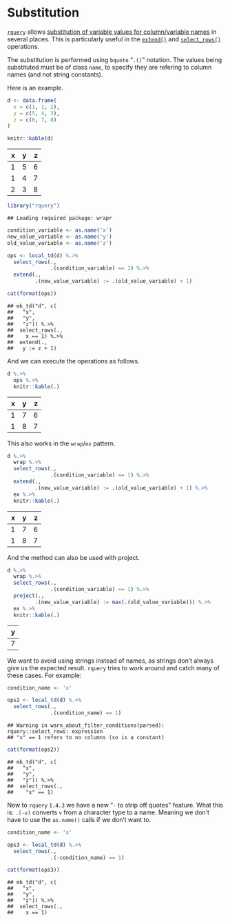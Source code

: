 Substitution
================

[`rquery`](https://github.com/WinVector/rquery) allows [substitution of
variable values for column/variable
names](https://cran.r-project.org/web/packages/rquery/vignettes/rquery_substitution.html)
in several places. This is particularly useful in the
[`extend()`](https://winvector.github.io/rquery/reference/extend.html)
and
[`select_rows()`](https://winvector.github.io/rquery/reference/select_rows.html)
operations.

The substitution is performed using `bquote` “`.()`” notation. The
values being substituted must be of class `name`, to specify they are
refering to column names (and not string constants).

Here is an example.

``` r
d <- data.frame(
  x = c(1, 1, 2),
  y = c(5, 4, 3),
  z = c(6, 7, 8)
)

knitr::kable(d)
```

| x | y | z |
| -: | -: | -: |
| 1 | 5 | 6 |
| 1 | 4 | 7 |
| 2 | 3 | 8 |

``` r
library("rquery")
```

    ## Loading required package: wrapr

``` r
condition_variable <- as.name('x')
new_value_variable <- as.name('y')
old_value_variable <- as.name('z')

ops <- local_td(d) %.>%
  select_rows(.,
              .(condition_variable) == 1) %.>%
  extend(.,
         .(new_value_variable) := .(old_value_variable) + 1)

cat(format(ops))
```

    ## mk_td("d", c(
    ##   "x",
    ##   "y",
    ##   "z")) %.>%
    ##  select_rows(.,
    ##    x == 1) %.>%
    ##  extend(.,
    ##   y := z + 1)

And we can execute the operations as follows.

``` r
d %.>% 
  ops %.>%
  knitr::kable(.)
```

| x | y | z |
| -: | -: | -: |
| 1 | 7 | 6 |
| 1 | 8 | 7 |

This also works in the `wrap`/`ex` pattern.

``` r
d %.>%
  wrap %.>%
  select_rows(.,
              .(condition_variable) == 1) %.>%
  extend(.,
         .(new_value_variable) := .(old_value_variable) + 1) %.>%
  ex %.>%
  knitr::kable(.)
```

| x | y | z |
| -: | -: | -: |
| 1 | 7 | 6 |
| 1 | 8 | 7 |

And the method can also be used with project.

``` r
d %.>%
  wrap %.>%
  select_rows(.,
              .(condition_variable) == 1) %.>%
  project(.,
         .(new_value_variable) := max(.(old_value_variable))) %.>%
  ex %.>%
  knitr::kable(.)
```

| y |
| -: |
| 7 |

We want to avoid using strings instead of names, as strings don’t always
give us the expected result. `rquery` tries to work around and catch
many of these cases. For example:

``` r
condition_name <- 'x'

ops2 <- local_td(d) %.>%
  select_rows(.,
              .(condition_name) == 1)
```

    ## Warning in warn_about_filter_conditions(parsed): rquery::select_rows: expression
    ## "x" == 1 refers to no columns (so is a constant)

``` r
cat(format(ops2))
```

    ## mk_td("d", c(
    ##   "x",
    ##   "y",
    ##   "z")) %.>%
    ##  select_rows(.,
    ##    "x" == 1)

New to `rquery` `1.4.3` we have a new “`-` to strip off quotes” feature.
What this is: `.(-v)` converts `v` from a character type to a name.
Meaning we don’t have to use the `as.name()` calls if we don’t want to.

``` r
condition_name <- 'x'

ops3 <- local_td(d) %.>%
  select_rows(.,
              .(-condition_name) == 1)

cat(format(ops3))
```

    ## mk_td("d", c(
    ##   "x",
    ##   "y",
    ##   "z")) %.>%
    ##  select_rows(.,
    ##    x == 1)
